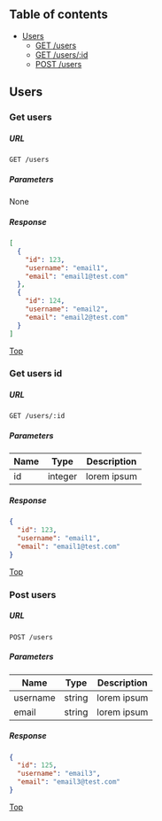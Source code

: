 ## Table of contents
* [Users](#users)
  * [GET /users](#get-users)
  * [GET /users/:id](#get-users-id)
  * [POST /users](#post-users)

## Users
### Get users
##### URL
```
GET /users
```
##### Parameters
None
##### Response 
```json
[
  {
    "id": 123,
    "username": "email1",
    "email": "email1@test.com"
  },
  {
    "id": 124,
    "username": "email2",
    "email": "email2@test.com"
  }
]
```
[Top](#table-of-contents)
### Get users id
##### URL
```
GET /users/:id
```
##### Parameters
| Name | Type    | Description |
| ---- | ----    | ----------- |
| id   | integer | lorem ipsum |
##### Response 
```json
{
  "id": 123,
  "username": "email1",
  "email": "email1@test.com"
}
```
[Top](#table-of-contents)
### Post users
##### URL
```
POST /users
```
##### Parameters
| Name     | Type    | Description |
| ----     | ----    | ----------- |
| username | string  | lorem ipsum |
| email    | string  | lorem ipsum |
##### Response 
```json
{
  "id": 125,
  "username": "email3",
  "email": "email3@test.com"
}
```
[Top](#table-of-contents)
